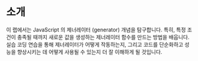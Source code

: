 # 소개

이 랩에서는 JavaScript 의 제너레이터 (generator) 개념을 탐구합니다. 특히, 특정 조건이 충족될 때까지 새로운 값을 생성하는 제너레이터 함수를 만드는 방법을 배웁니다. 실습 코딩 연습을 통해 제너레이터가 어떻게 작동하는지, 그리고 코드를 단순화하고 성능을 향상시키는 데 어떻게 사용될 수 있는지 더 잘 이해하게 될 것입니다.

